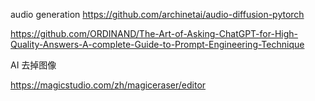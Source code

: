 audio generation https://github.com/archinetai/audio-diffusion-pytorch

https://github.com/ORDINAND/The-Art-of-Asking-ChatGPT-for-High-Quality-Answers-A-complete-Guide-to-Prompt-Engineering-Technique





AI 去掉图像

https://magicstudio.com/zh/magiceraser/editor
